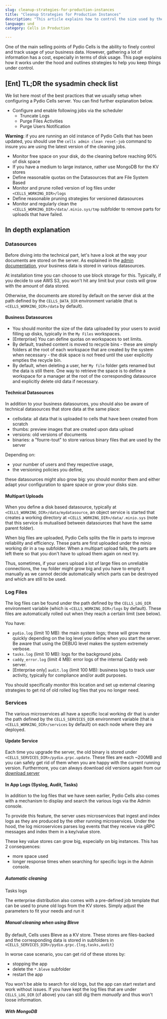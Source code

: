 ```yaml
---
slug: cleanup-strategies-for-production-instances
title: "Cleanup Strategies for Production Instances"
description: "This article explains how to control the size used by the internal technical data and defines strategies to prune old info to spare some space."
language: und
category: Cells in Production

---
```

One of the main selling points of Pydio Cells is the ability to finely control and track usage of your business data. However, gathering a lot of information has a cost, especially in terms of disk usage. This page explains how it works under the hood and outlines strategies to help you keep things under control.

## [Ent] TL;DR the sysadmin check list

We list here most of the best practices that we usually setup when configuring a Pydio Cells server. You can find further explanation below.

- Configure and enable following jobs via the scheduler
  - Truncate Logs
  - Purge Files Activities
  - Purge Users Notification

**Warning**: if you are running an old instance of Pydio Cells that has been updated, you should use the `cells admin clean reset-job` command to insure you are using the latest version of the cleaning jobs.

- Monitor free space on your disk, do the cleaning before reaching 90% of disk space
- If you have a medium to large instance, rather use MongoDB for the KV stores
- Define reasonable quotas on the Datasources that are File System Based
- Monitor and prune rolled version of log files under `<CELLS_WORKING_DIR>/logs` 
- Define reasonable pruning strategies for versioned datasources
- Monitor and regularly clean the `<CELLS_WORKING_DIR>/data/.minio.sys/tmp` subfolder to remove parts for uploads that have failed.
  
## In depth explanation 

### Datasources

Before diving into the technical part, let's have a look at the way your documents are stored on the server. As explained in the [admin documentation](), your business data is stored in various datasources.

At installation time you can choose to use block storage for this. Typically, if you decide to use AWS S3, you won't hit any limit but your costs will grow with the amount of data stored.

Otherwise, the documents are stored by default on the server disk at the path defined by the `CELLS_DATA_DIR` environment variable (that is `<CELLS_WORKING_DIR>/data` by default).

#### Business Datasources 

- You should monitor the size of the data uploaded by your users to avoid filling up disks, typically in the `My Files` workspaces.
- [Enterprise] You can define quotas on workspaces to set limits.
- By default, trashed content is moved to recycle bins - these are simply folders at the root of each workspace that are created by the system when necessary - the disk space is not freed until the user explicitly empties the recycle bin.
- By default, when deleting a user, her `My file` folder gets renamed but the data is still there. One way to retrieve the space is to define a workspace for a manager at the root of the corresponding datasource and explicitly delete old data if necessary. 

#### Technical Datasources 

In addition to your business datasources, you should also be aware of technical datasources that store data at the same place:

- cellsdata: all data that is uploaded to cells that have been created from scratch
- thumbs: preview images that are created upon data upload
- versions: old versions of documents 
- binaries: a "fourre-tout" to store various binary files that are used by the server

Depending on:
- your number of users and they respective usage,
- the versioning policies you define,

these datasources might also grow big: you should monitor them and either adapt your configuration to spare space or grow your disks size.

#### Multipart Uploads

When you define a disk based datasource, typically at `<CELLS_WORKING_DIR>/data/mydatasource`, an object service is started that creates a working directory at `<CELLS_WORKING_DIR>/data/.minio.sys` (note that this service is mutualised between datasources that have the same parent folder).

When big files are uploaded, Pydio Cells splits the file in parts to improve reliability and efficiency. These parts are first uploaded under the minio working dir in a `tmp` subfolder. When a multipart upload fails, the parts are left there so that you don't have to upload them again on next try.

Thus, sometimes, if your users upload a lot of large files on unreliable connections, the `tmp` folder might grow big and you have to empty it manually as we cannot decide automatically which parts can be destroyed and which are still to be used. 

### Log Files

The log files can be found under the path defined by the `CELLS_LOG_DIR` environment variable (which is `<CELLS_WORKING_DIR>/logs` by default). These files are automatically rolled out when they reach a certain limit (see below).

You have:

- `pydio.log` (limit 10 MB): the main system logs; these will grow more quickly depending on the log level you define when you start the server. Be aware that using the DEBUG level makes the system extremely verbose.
- `tasks.log` (limit 10 MB): logs for the background jobs.
- `caddy_error.log` (limit 4 MB): error logs of the internal Caddy web server.
- [Enterprise only] `audit.log` (limit 100 MB): business logs to track user activity, typically for compliance and/or audit purposes. 

You should specifically monitor this location and set up external cleaning strategies to get rid of old rolled log files that you no longer need.

### Services

The various microservices all have a specific local working dir that is under the path defined by the `CELLS_SERVICES_DIR` environment variable (that is `<CELLS_WORKING_DIR>/services` by default) on each node where they are deployed.

#### Update Service

Each time you upgrade the server, the old binary is stored under `<CELLS_SERVICES_DIR>/pydio.grpc.update`. These files are each ~200MB and you can safely get rid of them when you are happy with the current running version. Furthermore, you can always download old versions again from our [download server](https://download.pydio.com/pub/)

#### In App Logs (Syslog, Audit, Tasks)

In addition to the log files that we have seen earlier, Pydio Cells also comes with a mechanism to display and search the various logs via the Admin console.

To provide this feature, the server uses microservices that ingest and index logs as they are produced by the other running microservices.
Under the hood, the log microservices parses log events that they receive via gRPC messages and index them in a key/value store.

These key value stores can grow big, especially on big instances. This has 2 consequences:

- more space used 
- longer response times when searching for specific logs in the Admin console.

##### Automatic cleaning 

Tasks logs 

The enterprise distribution also comes with a pre-defined job template that can be used to prune old logs from the KV stores.
Simply adjust the parameters to fit your needs and run it


##### Manual cleaning when using Bleve

By default, Cells uses Bleve as a KV store. 
These stores are files-backed and the corresponding data is stored in subfolders in  `<CELLS_SERVICES_DIR>/pydio.grpc.{log,tasks,audit}`

In worse case scenario, you can get rid of these stores by:

- stopping the app
- delete the `*.bleve` subfolder 
- restart the app

You won't be able to search for old logs, but the app can start restart and work without issues.
If you have kept the log files that are under `CELLS_LOG_DIR` (cf above) you can still dig them _manually_ and thus won't loose information.


##### With MongoDB






